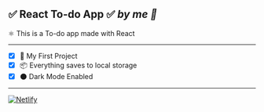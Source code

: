 ## ✅ React To-do App ✅ *by me 🙂*
⚛ This is a To-do app made with React
___
- [x] 💪 My First Project
- [x] 📦 Everything saves to local storage
- [x] 🌑 Dark Mode Enabled
___

[![Netlify](https://img.shields.io/badge/Netlify-Visit%20this%20project-grey?labelColor=04a29f&style=flat-square&logo=netlify&logoColor=black&link=https://to-do-app-1122.netlify.app/)](https://to-do-app-1122.netlify.app/)
